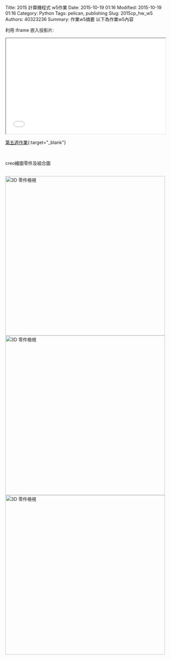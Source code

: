 Title: 2015 計算機程式 w5作業
Date: 2015-10-19 01:16
Modified: 2015-10-19 01:16
Category: Python
Tags: pelican, publishing
Slug: 2015cp_hw_w5
Authors: 40323236
Summary: 作業w5摘要
以下為作業w5內容

利用 iframe 嵌入投影片:

<iframe src="40323236_cp_w5.html" width="500" height="300"></iframe>

[第五週作業](40323236_cp_w5.html){:target="_blank"}

<br>
<p>creo繪圖零件及組合圖</p>
<br>
<img src="https://copy.com/DdqWdz7PeS1BY6vo" width="500" alt="3D 零件檢視"></img>
<br>
<img src="https://copy.com/nulouQwt7nqwfXvg" width="500" alt="3D 零件檢視"></img>
<br>
<img src="https://copy.com/LxiIhQartNKrkMk2" width="500" alt="3D 零件檢視"></img>
<br>
<br>
